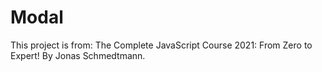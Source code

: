 # Modal

This project is from: The Complete JavaScript Course 2021: From Zero to Expert! By Jonas Schmedtmann. 
